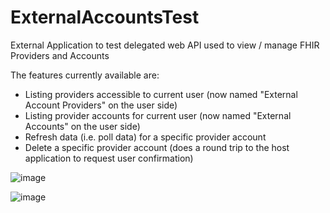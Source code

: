 # ExternalAccountsTest
External Application to test delegated web API used to view / manage FHIR Providers and Accounts

The features currently  available are:
 - Listing providers accessible to current user (now named "External Account Providers" on the user side)
 - Listing provider accounts for current user (now named "External Accounts" on the user side)
 - Refresh data (i.e. poll data) for a specific provider account
 - Delete a specific provider account (does a round trip to the host application to request user confirmation)

![image](https://user-images.githubusercontent.com/10223936/107886814-f7cebb00-6ec7-11eb-845d-14e978763923.png)


![image](https://user-images.githubusercontent.com/10223936/107886921-657ae700-6ec8-11eb-9057-657de93f5ff5.png)
